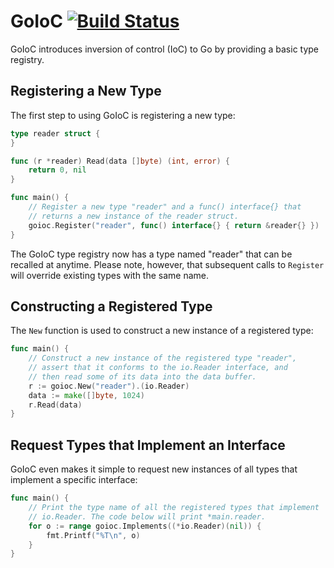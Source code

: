 # GoIoC [![Build Status](http://travis-ci.org/thecodeteam/goioc.svg?branch=master)](https://travis-ci.org/thecodeteam/goioc)
GoIoC introduces inversion of control (IoC) to Go by providing a basic
type registry.

## Registering a New Type
The first step to using GoIoC is registering a new type:

```go
type reader struct {
}

func (r *reader) Read(data []byte) (int, error) {
	return 0, nil
}

func main() {
	// Register a new type "reader" and a func() interface{} that
	// returns a new instance of the reader struct.
	goioc.Register("reader", func() interface{} { return &reader{} })
}
```

The GoIoC type registry now has a type named "reader" that can be
recalled at anytime. Please note, however, that subsequent calls to
`Register` will override existing types with the same name.

## Constructing a Registered Type
The `New` function is used to construct a new instance of a registered
type:

```go
func main() {
	// Construct a new instance of the registered type "reader",
	// assert that it conforms to the io.Reader interface, and
	// then read some of its data into the data buffer.
	r := goioc.New("reader").(io.Reader)
	data := make([]byte, 1024)
	r.Read(data)
}
```

## Request Types that Implement an Interface
GoIoC even makes it simple to request new instances of all types that
implement a specific interface:

```go
func main() {
	// Print the type name of all the registered types that implement
	// io.Reader. The code below will print *main.reader.
	for o := range goioc.Implements((*io.Reader)(nil)) {
		fmt.Printf("%T\n", o)
	}
}
